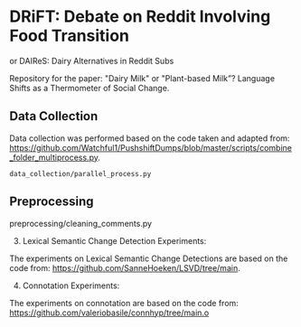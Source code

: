 # DRiFT: Debate on Reddit Involving Food Transition
or DAIReS: Dairy Alternatives in Reddit Subs

Repository for the paper: "Dairy Milk" or "Plant-based Milk”? Language Shifts as a Thermometer of Social Change.

## Data Collection

Data collection was performed based on the code taken and adapted from: https://github.com/Watchful1/PushshiftDumps/blob/master/scripts/combine_folder_multiprocess.py.

```
data_collection/parallel_process.py
```

## Preprocessing

preprocessing/cleaning_comments.py

3. Lexical Semantic Change Detection Experiments:

The experiments on Lexical Semantic Change Detections are based on the code from: https://github.com/SanneHoeken/LSVD/tree/main.

4. Connotation Experiments:

The experiments on connotation are based on the code from: https://github.com/valeriobasile/connhyp/tree/main.o
